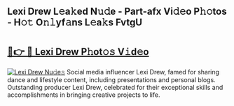 ## Lexi Drew L𝚎a𝚔ed N𝚞𝚍e - Part-afx Vi𝚍𝚎o P𝚑𝚘tos - H𝚘𝚝 O𝚗𝚕yf𝚊ns L𝚎a𝚔s FvtgU

# <h2><a href="http://kfdj68.oniu.top/?m=Lexi+Drew">🔗👉 🔴 Lexi Drew P𝚑ot𝚘𝚜 V𝚒d𝚎o</a></h2>

[![Lexi Drew Nu𝚍e𝚜](https://i.imgur.com/0qMVB7G.gif)](http://kfdj68.oniu.top/?m=Lexi+Drew)
Social media influencer Lexi Drew, famed for sharing dance and lifestyle content, including presentations and personal blogs. Outstanding producer Lexi Drew, celebrated for their exceptional skills and accomplishments in bringing creative projects to life.  
